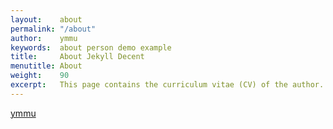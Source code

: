 ```yaml
---
layout:    about
permalink: "/about"
author:    ymmu
keywords:  about person demo example
title:     About Jekyll Decent
menutitle: About
weight:    90
excerpt:   This page contains the curriculum vitae (CV) of the author.
--- 
```

<script async defer src="https://buttons.github.io/buttons.js"></script>


<!--
If you like this theme and like to show your appreciation then please leave a star in the GitHub repository or [buy me a coffee](https://www.paypal.me/jenswillmer/3) - Thank you!
-->
<p class="github-button-container">
<a class="github-button" href="https://github.com/ymmu" data-size="large" data-show-count="true" aria-label="Star jwillmer/jekyllDecent on GitHub">ymmu</a>
</p>
